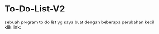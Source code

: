 # To-Do-List-V2
sebuah program to do list yg saya buat dengan beberapa perubahan kecil
klik link: <a href="">
